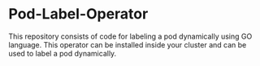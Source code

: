 # Pod-Label-Operator
This repository consists of code for labeling a pod dynamically using GO language. This operator can be installed inside your cluster and can be used to label a pod dynamically.
